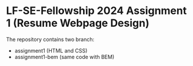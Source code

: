# LF-SE-Fellowship 2024 Assignment 1 (Resume Webpage Design)
The repository contains two branch:
- assignment1 (HTML and CSS)
- assignment1-bem (same code with BEM)
